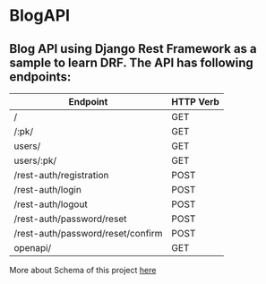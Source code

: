 # BlogAPI
## Blog API using Django Rest Framework as a sample to learn DRF. The API has following endpoints:

|Endpoint                                 | HTTP Verb|
|-----------------------------------------|----------|
| /                                       | GET      |
| /:pk/                                   | GET      |
| users/                                  | GET      |
| users/:pk/                              | GET      |
| /rest-auth/registration                 | POST     |
| /rest-auth/login                        | POST     |
| /rest-auth/logout                       | POST     |
| /rest-auth/password/reset               | POST     |
| /rest-auth/password/reset/confirm       | POST     |
| openapi/                                | GET      |


More about Schema of this project [here](./Blogapi/openapi-schema.yml)

